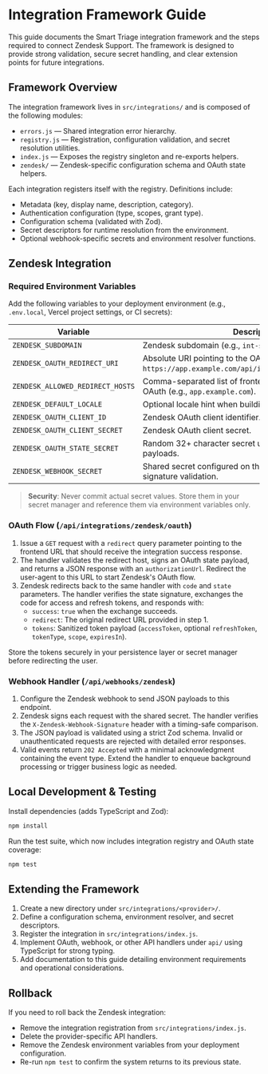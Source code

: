 # Integration Framework Guide

This guide documents the Smart Triage integration framework and the steps required to connect Zendesk Support. The framework is designed to provide strong validation, secure secret handling, and clear extension points for future integrations.

## Framework Overview

The integration framework lives in `src/integrations/` and is composed of the following modules:

- `errors.js` &mdash; Shared integration error hierarchy.
- `registry.js` &mdash; Registration, configuration validation, and secret resolution utilities.
- `index.js` &mdash; Exposes the registry singleton and re-exports helpers.
- `zendesk/` &mdash; Zendesk-specific configuration schema and OAuth state helpers.

Each integration registers itself with the registry. Definitions include:

- Metadata (key, display name, description, category).
- Authentication configuration (type, scopes, grant type).
- Configuration schema (validated with Zod).
- Secret descriptors for runtime resolution from the environment.
- Optional webhook-specific secrets and environment resolver functions.

## Zendesk Integration

### Required Environment Variables

Add the following variables to your deployment environment (e.g., `.env.local`, Vercel project settings, or CI secrets):

| Variable | Description |
| --- | --- |
| `ZENDESK_SUBDOMAIN` | Zendesk subdomain (e.g., `int-support`). |
| `ZENDESK_OAUTH_REDIRECT_URI` | Absolute URI pointing to the OAuth handler (e.g., `https://app.example.com/api/integrations/zendesk/oauth`). |
| `ZENDESK_ALLOWED_REDIRECT_HOSTS` | Comma-separated list of frontend hosts that may initiate OAuth (e.g., `app.example.com`). |
| `ZENDESK_DEFAULT_LOCALE` | Optional locale hint when building outbound requests. |
| `ZENDESK_OAUTH_CLIENT_ID` | Zendesk OAuth client identifier. |
| `ZENDESK_OAUTH_CLIENT_SECRET` | Zendesk OAuth client secret. |
| `ZENDESK_OAUTH_STATE_SECRET` | Random 32+ character secret used to sign OAuth state payloads. |
| `ZENDESK_WEBHOOK_SECRET` | Shared secret configured on the Zendesk webhook for signature validation. |

> **Security**: Never commit actual secret values. Store them in your secret manager and reference them via environment variables only.

### OAuth Flow (`/api/integrations/zendesk/oauth`)

1. Issue a `GET` request with a `redirect` query parameter pointing to the frontend URL that should receive the integration success response.
2. The handler validates the redirect host, signs an OAuth state payload, and returns a JSON response with an `authorizationUrl`. Redirect the user-agent to this URL to start Zendesk's OAuth flow.
3. Zendesk redirects back to the same handler with `code` and `state` parameters. The handler verifies the state signature, exchanges the code for access and refresh tokens, and responds with:
   - `success`: `true` when the exchange succeeds.
   - `redirect`: The original redirect URL provided in step 1.
   - `tokens`: Sanitized token payload (`accessToken`, optional `refreshToken`, `tokenType`, `scope`, `expiresIn`).

Store the tokens securely in your persistence layer or secret manager before redirecting the user.

### Webhook Handler (`/api/webhooks/zendesk`)

1. Configure the Zendesk webhook to send JSON payloads to this endpoint.
2. Zendesk signs each request with the shared secret. The handler verifies the `X-Zendesk-Webhook-Signature` header with a timing-safe comparison.
3. The JSON payload is validated using a strict Zod schema. Invalid or unauthenticated requests are rejected with detailed error responses.
4. Valid events return `202 Accepted` with a minimal acknowledgment containing the event type. Extend the handler to enqueue background processing or trigger business logic as needed.

## Local Development & Testing

Install dependencies (adds TypeScript and Zod):

```bash
npm install
```

Run the test suite, which now includes integration registry and OAuth state coverage:

```bash
npm test
```

## Extending the Framework

1. Create a new directory under `src/integrations/<provider>/`.
2. Define a configuration schema, environment resolver, and secret descriptors.
3. Register the integration in `src/integrations/index.js`.
4. Implement OAuth, webhook, or other API handlers under `api/` using TypeScript for strong typing.
5. Add documentation to this guide detailing environment requirements and operational considerations.

## Rollback

If you need to roll back the Zendesk integration:

- Remove the integration registration from `src/integrations/index.js`.
- Delete the provider-specific API handlers.
- Remove the Zendesk environment variables from your deployment configuration.
- Re-run `npm test` to confirm the system returns to its previous state.
